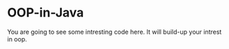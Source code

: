 # OOP-in-Java
You are going to see some intresting code here. It will build-up your intrest in oop.
